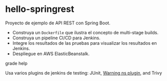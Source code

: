# hello-springrest

Proyecto de ejemplo de API REST con Spring Boot.

* Construya un `Dockerfile` que ilustra el concepto de multi-stage builds.
* Construya un pipeline CI/CD para Jenkins.
* Integre los resultados de las pruebas para visualizar los resultados en Jenkins.
* Despliegue en AWS ElasticBeanstalk.

grade help

Usa varios plugins de jenkins de testing: JUnit, <a href="https://github.com/jenkinsci/warnings-ng-plugin/blob/master/doc/Documentation.md">Warning ns plugin</a>, and Trivy 
